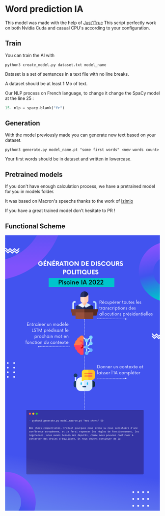 # Word prediction IA
This model was made with the help of [Just1Truc](https://github.com/Just1truc)
This script perfectly work on both Nvidia Cuda and casual CPU's according to your configuration. 

## Train
You can train the AI with
```
python3 create_model.py dataset.txt model_name
```
Dataset is a set of sentences in a text file with no line breaks.

A dataset should be at least 1 Mo of text.

Our NLP process on French language, to change it change the SpaCy model at the line 25 : 
```python
15. nlp = spacy.blank("fr")
```

## Generation
With the model previously made you can generate new text based on your dataset.
```
python3 generate.py model_name.pt "some first words" <new words count>
```
Your first words should be in dataset and written in lowercase.

## Pretrained models
If you don't have enough calculation process, we have a pretrained model for you in models folder.

It was based on Macron's speechs thanks to the work of [Izimio](https://github.com/izimio)

If you have a great trained model don't hesitate to PR !

## Functional Scheme
![Functional Scheme](https://raw.githubusercontent.com/MathiDEV/word_prediction_ia/main/IA%20PoC.png)
